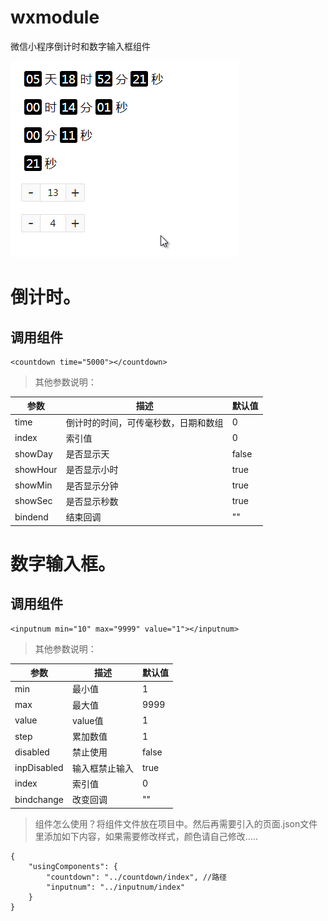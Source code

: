 # wxmodule
微信小程序倒计时和数字输入框组件


![avatar](https://github.com/Takeos/wxmodule/blob/master/wxdemo2.gif)

# 倒计时。

## 调用组件

```
<countdown time="5000"></countdown>
```

>其他参数说明：

| 参数 | 描述 | 默认值 |
| ------ | ------ | ------ |
| time | 倒计时的时间，可传毫秒数，日期和数组 | 0 |
| index | 索引值 | 0 |
| showDay | 是否显示天 | false |
| showHour | 是否显示小时 | true |
| showMin | 是否显示分钟 | true |
| showSec | 是否显示秒数 | true |
| bindend | 结束回调 | "" |


# 数字输入框。

## 调用组件
```
<inputnum min="10" max="9999" value="1"></inputnum>
```
>其他参数说明：

| 参数 | 描述 | 默认值 |
| ------ | ------ | ------ |
| min | 最小值 | 1 |
| max | 最大值 | 9999 |
| value | value值 | 1 |
| step | 累加数值 | 1 |
| disabled | 禁止使用 | false |
| inpDisabled | 输入框禁止输入	 | true |
| index | 索引值 | 0 |
| bindchange | 改变回调 | "" |

>组件怎么使用？将组件文件放在项目中。然后再需要引入的页面.json文件里添加如下内容，如果需要修改样式，颜色请自己修改…..


```
{
    "usingComponents": {
        "countdown": "../countdown/index", //路径
        "inputnum": "../inputnum/index"
    }
}
```
